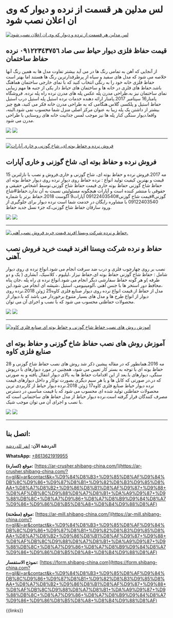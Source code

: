 # لس مدلین هر قسمت از نرده و دیوار که وی ان اعلان نصب شود

<a href="https://swt.shibang-china.com/?n=gjl&l=ar&img&k=%D9%84%D8%B3+%D9%85%D8%AF%D9%84%DB%8C%D9%86+%D9%87%D8%B1+%D9%82%D8%B3%D9%85%D8%AA+%D8%A7%D8%B2+%D9%86%D8%B1%D8%AF%D9%87+%D9%88+%D8%AF%DB%8C%D9%88%D8%A7%D8%B1+%DA%A9%D9%87+%D9%88%DB%8C+%D8%A7%D9%86+%D8%A7%D8%B9%D9%84%D8%A7%D9%86+%D9%86%D8%B5%D8%A8+%D8%B4%D9%88%D8%AF" target="_blank">![لس مدلین هر قسمت از نرده و دیوار که وی ان اعلان نصب شود](http://static.shibang-china.com/all-800x300/144.jpg)</a>

## قیمت حفاظ فلزی دیوار حیاط سی صاد ٠٩١٢٢٣٤٣٧٥٦ نرده حفاظ ساختمان
از آنجایی که آهن به تمامی رنگ ها در می آید بیشتر تفاوت مدل ها به همین رنگ آنها خلاصه می شود که مدل های سفید و سیاه از پرطرفدارترین رنگ ها هستند اما بهتر است حفاظ فلزی خانه خود را به رنگی انتخاب کنید که با نمای خارجی ساختمان هماهنگ باشد.حفاظ های فلزی در خانه ها و ساختمان های حیاط دار یکی از جنبه ها مهم زیبایی نمای ساختمان نیز به.طراحی مدرن پله عکس پله های مدرن نرده راه پله نرده. فروشگاه پامنار16 سپتامبر 2017.پامنار ارائه دهنده خدمات نرده استیل پله استیل درب استیل حفاظ استیل و پلکسی گلاس.هنگامی که به طراحی مدرن خانه فکر می کنید، هیچ چیز بیشتر از داشتن یک پله زیبا به عنوان مرکز اصلی منزل شما محسوب نمی شود.البته، واقعا.دیوار سنگی کنار پله ها نیز موجب لمس جذابیت خانه های روستایی با طراحی مدرن می شود.


<a href="https://whatsapp.shibangsoft.com/WhatsApp.php" target="_blank" title="WhatsApp">![](http://static.shibang-china.com/icon/whatsapp.png)</a> <a href="https://swt.shibang-china.com/?n=gjl&l=ar&icon&k=%D9%84%D8%B3+%D9%85%D8%AF%D9%84%DB%8C%D9%86+%D9%87%D8%B1+%D9%82%D8%B3%D9%85%D8%AA+%D8%A7%D8%B2+%D9%86%D8%B1%D8%AF%D9%87+%D9%88+%D8%AF%DB%8C%D9%88%D8%A7%D8%B1+%DA%A9%D9%87+%D9%88%DB%8C+%D8%A7%D9%86+%D8%A7%D8%B9%D9%84%D8%A7%D9%86+%D9%86%D8%B5%D8%A8+%D8%B4%D9%88%D8%AF" target="_blank">![](http://static.shibang-china.com/icon/chat-ar.png)</a>

---

<a href="https://swt.shibang-china.com/?n=gjl&l=ar&img&k=%D9%84%D8%B3+%D9%85%D8%AF%D9%84%DB%8C%D9%86+%D9%87%D8%B1+%D9%82%D8%B3%D9%85%D8%AA+%D8%A7%D8%B2+%D9%86%D8%B1%D8%AF%D9%87+%D9%88+%D8%AF%DB%8C%D9%88%D8%A7%D8%B1+%DA%A9%D9%87+%D9%88%DB%8C+%D8%A7%D9%86+%D8%A7%D8%B9%D9%84%D8%A7%D9%86+%D9%86%D8%B5%D8%A8+%D8%B4%D9%88%D8%AF" target="_blank">![فروش نرده و حفاظ بوته ای، شاخ گوزنی و خاری آپارات](http://static.shibang-china.com/all-800x300/33.jpg)</a>

## فروش نرده و حفاظ بوته ای، شاخ گوزنی و خاری آپارات
15 مه 2017.فروش نرده و حفاظ بوته ای، شاخ گوزنی و خاری.فروش و نصب با نازلترین قیمت و بهترین کیفیت تولید انواع : نرده حفاظ روی دیوار نرده روی دیوار حفاظ بوته ای حفاظ شاخ گوزنی حفاظ بوته خاری قیمت حفاظ شاخ گوزنی.توسط اشخاص حقیقی و حقوقی با منتشر کننده است و آپارات هیچگونه مسئولیتی نسبت به آن ندارد.حفاظ#شاخ گوزنی#قیمت شاخ گوزنی#09122403540 آپارات9 آگوست 2018.حفاظ برتر با شماره 09122403540 با مشاوره رایگان در خدمت شما است نرده دیوار برای جلوگیری از ورود سارقان حفاظ شاخ گوزنی،که جزء نسل جدید حفاظ.


<a href="https://whatsapp.shibangsoft.com/WhatsApp.php" target="_blank" title="WhatsApp">![](http://static.shibang-china.com/icon/whatsapp.png)</a> <a href="https://swt.shibang-china.com/?n=gjl&l=ar&icon&k=%D9%84%D8%B3+%D9%85%D8%AF%D9%84%DB%8C%D9%86+%D9%87%D8%B1+%D9%82%D8%B3%D9%85%D8%AA+%D8%A7%D8%B2+%D9%86%D8%B1%D8%AF%D9%87+%D9%88+%D8%AF%DB%8C%D9%88%D8%A7%D8%B1+%DA%A9%D9%87+%D9%88%DB%8C+%D8%A7%D9%86+%D8%A7%D8%B9%D9%84%D8%A7%D9%86+%D9%86%D8%B5%D8%A8+%D8%B4%D9%88%D8%AF" target="_blank">![](http://static.shibang-china.com/icon/chat-ar.png)</a>

---

<a href="https://swt.shibang-china.com/?n=gjl&l=ar&img&k=%D9%84%D8%B3+%D9%85%D8%AF%D9%84%DB%8C%D9%86+%D9%87%D8%B1+%D9%82%D8%B3%D9%85%D8%AA+%D8%A7%D8%B2+%D9%86%D8%B1%D8%AF%D9%87+%D9%88+%D8%AF%DB%8C%D9%88%D8%A7%D8%B1+%DA%A9%D9%87+%D9%88%DB%8C+%D8%A7%D9%86+%D8%A7%D8%B9%D9%84%D8%A7%D9%86+%D9%86%D8%B5%D8%A8+%D8%B4%D9%88%D8%AF" target="_blank">![حفاظ و نرده شرکت ویستا افرند قیمت خرید فروش نصب آهنی.](http://static.shibang-china.com/all-800x300/1091.jpg)</a>

## حفاظ و نرده شرکت ویستا افرند قیمت خرید فروش نصب آهنی.
نصب بر روی چهارچوب فلزی و درب ضد سرقت انجام می شود.انواع نرده ی روی دیوار شامل : حفاظ شاخ گوزنی حفاظ بوته ای.حفاظ نیزار ،لیلیوم ، کلاسیک، آبشاری ( یک و دو طرفه )و هر گونه حفاظ سفارشی دیگر انجام می شود.انواع نرده ی راه پله ،جان پناه ،محافظ دور استخر ها با جنس آهنی ،آلومینیومی، استیل ،شیشه ای انجام می شود.این مدل از حفاظ از.قیمت انواع نرده روی دیوار صنایع فلزی کاوه25 ژوئن 2018.نرده روی دیوار از انواع طرح ها و مدل های بسیار متنوع برخوردار می باشد که با.دیوار از محصولات حفاظتی محسوب می شود که با نصب و اجرای آن می توان.


<a href="https://whatsapp.shibangsoft.com/WhatsApp.php" target="_blank" title="WhatsApp">![](http://static.shibang-china.com/icon/whatsapp.png)</a> <a href="https://swt.shibang-china.com/?n=gjl&l=ar&icon&k=%D9%84%D8%B3+%D9%85%D8%AF%D9%84%DB%8C%D9%86+%D9%87%D8%B1+%D9%82%D8%B3%D9%85%D8%AA+%D8%A7%D8%B2+%D9%86%D8%B1%D8%AF%D9%87+%D9%88+%D8%AF%DB%8C%D9%88%D8%A7%D8%B1+%DA%A9%D9%87+%D9%88%DB%8C+%D8%A7%D9%86+%D8%A7%D8%B9%D9%84%D8%A7%D9%86+%D9%86%D8%B5%D8%A8+%D8%B4%D9%88%D8%AF" target="_blank">![](http://static.shibang-china.com/icon/chat-ar.png)</a>

---

<a href="https://swt.shibang-china.com/?n=gjl&l=ar&img&k=%D9%84%D8%B3+%D9%85%D8%AF%D9%84%DB%8C%D9%86+%D9%87%D8%B1+%D9%82%D8%B3%D9%85%D8%AA+%D8%A7%D8%B2+%D9%86%D8%B1%D8%AF%D9%87+%D9%88+%D8%AF%DB%8C%D9%88%D8%A7%D8%B1+%DA%A9%D9%87+%D9%88%DB%8C+%D8%A7%D9%86+%D8%A7%D8%B9%D9%84%D8%A7%D9%86+%D9%86%D8%B5%D8%A8+%D8%B4%D9%88%D8%AF" target="_blank">![آموزش روش های نصب حفاظ شاخ گوزنی و حفاظ بوته ای صنایع فلزی کاوه](http://static.shibang-china.com/all-800x300/1049.jpg)</a>

## آموزش روش های نصب حفاظ شاخ گوزنی و حفاظ بوته ای صنایع فلزی کاوه
28 مه 2016.همانطور که در مقاله پیشین ذکر شد روش های نصب حفاظ شاخ گوزنی و حفاظ بوته ای با توجه به بستر کار تعیین می شود، همچنین در مورد دیوارهای با درپوش سنگی، دیوارهای با.بعد از این اقدامات حفاظ ها به بالای دیوار انتقال یافته و به صورتی که در.در صورتی که کابل ها و یا هر سیم دیگری بصورت توکار و داخل دیوارهای.قیمت نرده دیوار حیاط صنایع فلزی کاوه17 ژوئن 2018.نرده دیوار حیاط از کاربردی ترین محصولات حفاظتی تولید شده ای محسوب می شود که با قیمت مناسبی در دسترس مصرف کنندگان قرار گرفته است.نرده دیوار حیاط از مدل حفاظ های ساختمانی است که با نصب و اجرای آن می توان موجب شیک.


<a href="https://whatsapp.shibangsoft.com/WhatsApp.php" target="_blank" title="WhatsApp">![](http://static.shibang-china.com/icon/whatsapp.png)</a> <a href="https://swt.shibang-china.com/?n=gjl&l=ar&icon&k=%D9%84%D8%B3+%D9%85%D8%AF%D9%84%DB%8C%D9%86+%D9%87%D8%B1+%D9%82%D8%B3%D9%85%D8%AA+%D8%A7%D8%B2+%D9%86%D8%B1%D8%AF%D9%87+%D9%88+%D8%AF%DB%8C%D9%88%D8%A7%D8%B1+%DA%A9%D9%87+%D9%88%DB%8C+%D8%A7%D9%86+%D8%A7%D8%B9%D9%84%D8%A7%D9%86+%D9%86%D8%B5%D8%A8+%D8%B4%D9%88%D8%AF" target="_blank">![](http://static.shibang-china.com/icon/chat-ar.png)</a>

---
## اتصل بنا:

**الدردشة الآن:** [انقر للدردشة](https://swt.shibang-china.com?n=gjl&l=ar&contact&k=%D9%84%D8%B3+%D9%85%D8%AF%D9%84%DB%8C%D9%86+%D9%87%D8%B1+%D9%82%D8%B3%D9%85%D8%AA+%D8%A7%D8%B2+%D9%86%D8%B1%D8%AF%D9%87+%D9%88+%D8%AF%DB%8C%D9%88%D8%A7%D8%B1+%DA%A9%D9%87+%D9%88%DB%8C+%D8%A7%D9%86+%D8%A7%D8%B9%D9%84%D8%A7%D9%86+%D9%86%D8%B5%D8%A8+%D8%B4%D9%88%D8%AF)

**WhatsApp:**  [+8613621919955](https://whatsapp.shibangsoft.com/WhatsApp.php)

**موقع (كسارة):** [https://ar-crusher.shibang-china.com/](https://ar-crusher.shibang-china.com/?n=gjl&l=ar&contact&k=%D9%84%D8%B3+%D9%85%D8%AF%D9%84%DB%8C%D9%86+%D9%87%D8%B1+%D9%82%D8%B3%D9%85%D8%AA+%D8%A7%D8%B2+%D9%86%D8%B1%D8%AF%D9%87+%D9%88+%D8%AF%DB%8C%D9%88%D8%A7%D8%B1+%DA%A9%D9%87+%D9%88%DB%8C+%D8%A7%D9%86+%D8%A7%D8%B9%D9%84%D8%A7%D9%86+%D9%86%D8%B5%D8%A8+%D8%B4%D9%88%D8%AF)

**موقع (مطحنة):** [https://ar-mill.shibang-china.com/](https://ar-mill.shibang-china.com/?n=gjl&l=ar&contact&k=%D9%84%D8%B3+%D9%85%D8%AF%D9%84%DB%8C%D9%86+%D9%87%D8%B1+%D9%82%D8%B3%D9%85%D8%AA+%D8%A7%D8%B2+%D9%86%D8%B1%D8%AF%D9%87+%D9%88+%D8%AF%DB%8C%D9%88%D8%A7%D8%B1+%DA%A9%D9%87+%D9%88%DB%8C+%D8%A7%D9%86+%D8%A7%D8%B9%D9%84%D8%A7%D9%86+%D9%86%D8%B5%D8%A8+%D8%B4%D9%88%D8%AF)

**نموذج الاستفسار:** [https://form.shibang-china.com](https://form.shibang-china.com?n=gjl&l=ar&contact&k=%D9%84%D8%B3+%D9%85%D8%AF%D9%84%DB%8C%D9%86+%D9%87%D8%B1+%D9%82%D8%B3%D9%85%D8%AA+%D8%A7%D8%B2+%D9%86%D8%B1%D8%AF%D9%87+%D9%88+%D8%AF%DB%8C%D9%88%D8%A7%D8%B1+%DA%A9%D9%87+%D9%88%DB%8C+%D8%A7%D9%86+%D8%A7%D8%B9%D9%84%D8%A7%D9%86+%D9%86%D8%B5%D8%A8+%D8%B4%D9%88%D8%AF)

{{links}}